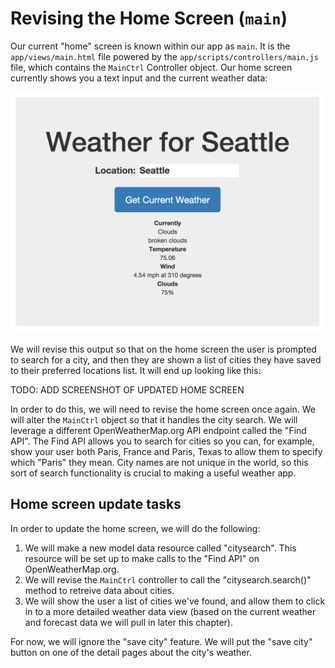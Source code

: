 # Revising the Home Screen (`main`)
Our current "home" screen is known within our app as `main`. It is the `app/views/main.html` file powered by the `app/scripts/controllers/main.js` file, which contains the `MainCtrl` Controller object. Our home screen currently shows you a text input and the current weather data:

![Home screen of weather app at start of this chapter.](img/starting_home.png)

We will revise this output so that on the home screen the user is prompted to search for a city, and then they are shown a list of cities they have saved to their preferred locations list. It will end up looking like this:

TODO: ADD SCREENSHOT OF UPDATED HOME SCREEN

In order to do this, we will need to revise the home screen once again. We will alter the `MainCtrl` object so that it handles the city search. We will leverage a different OpenWeatherMap.org API endpoint called the "Find API". The Find API allows you to search for cities so you can, for example, show your user both Paris, France and Paris, Texas to allow them to specify which "Paris" they mean. City names are not unique in the world, so this sort of search functionality is crucial to making a useful weather app.

## Home screen update tasks
In order to update the home screen, we will do the following:

1. We will make a new model data resource called "citysearch". This resource will be set up to make calls to the "Find API" on OpenWeatherMap.org.
2. We will revise the `MainCtrl` controller to call the "citysearch.search()" method to retreive data about cities.
3. We will show the user a list of cities we've found, and allow them to click in to a more detailed weather data view (based on the current weather and forecast data we will pull in later this chapter).

For now, we will ignore the "save city" feature. We will put the "save city" button on one of the detail pages about the city's weather.